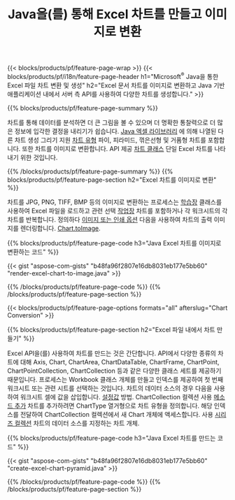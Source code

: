 ﻿---
title: Java을(를) 통해 Excel 차트를 만들고 이미지로 변환
url: /ko/java/chart/
description: Java 소스 코드는 Java 라이브러리를 사용하여 Microsoft Excel에서 차트 또는 다이어그램을 그리고 변환합니다. 
---
{{< blocks/products/pf/feature-page-wrap >}}
{{< blocks/products/pf/i18n/feature-page-header h1="Microsoft<sup>&reg;</sup> Java을 통한 Excel 파일 차트 변환 및 생성" h2="Excel 문서 차트를 이미지로 변환하고 Java 기반 애플리케이션 내에서 서버 측 API를 사용하여 다양한 차트를 생성합니다." >}}


{{% blocks/products/pf/feature-page-summary %}}

차트를 통해 데이터를 분석하면 더 큰 그림을 볼 수 있으며 더 명확한 통찰력으로 더 많은 정보에 입각한 결정을 내리기가 쉽습니다. [Java 엑셀 라이브러리](/cells/java/) 에 의해 나열된 다른 차트 생성 그리기 지원 [차트 유형](https://reference.aspose.com/cells/java/com.aspose.cells/ChartType) 파이, 피라미드, 꺾은선형 및 거품형 차트를 포함합니다. 또한 차트를 이미지로 변환합니다. API 제공 [차트 클래스](https://reference.aspose.com/cells/java/com.aspose.cells/Chart) 단일 Excel 차트를 나타내기 위한 것입니다.

{{% /blocks/products/pf/feature-page-summary %}}
{{% blocks/products/pf/feature-page-section h2="Excel 차트를 이미지로 변환" %}}

차트를 JPG, PNG, TIFF, BMP 등의 이미지로 변환하는 프로세스는 [학습장](https://reference.aspose.com/java/cells/com.aspose.cells/workbook) 클래스를 사용하여 Excel 파일을 로드하고 관련 선택 [작업장](https://reference.aspose.com/cells/java/com.aspose.cells/worksheet) 차트를 포함하거나 각 워크시트의 각 차트를 반복합니다. 정의하다 [이미지 또는 인쇄 옵션](https://reference.aspose.com/cells/java/com.aspose.cells/ImageOrPrintOptions) 다음을 사용하여 차트의 출력 이미지를 렌더링합니다. [Chart.toImage](https://reference.aspose.com/cells/java/com.aspose.cells/chart#toImage(java.io.OutputStream,%20com.aspose.cells.ImageOrPrintOptions)).


{{% blocks/products/pf/feature-page-code h3="Java Excel 차트를 이미지로 변환하는 코드" %}}

{{< gist "aspose-com-gists" "b48fa96f2807e16db8031eb177e5bb60" "render-excel-chart-to-image.java" >}}

{{% /blocks/products/pf/feature-page-code %}}
{{% /blocks/products/pf/feature-page-section %}}

{{< blocks/products/pf/feature-page-options formats="all" afterslug="Chart Conversion" >}}


{{% blocks/products/pf/feature-page-section h2="Excel 파일 내에서 차트 만들기" %}}

Excel API을(를) 사용하여 차트를 만드는 것은 간단합니다. API에서 다양한 종류의 차트에 대해 Axis, Chart, ChartArea, ChartDataTable, ChartFrame, ChartPoint, ChartPointCollection, ChartCollection 등과 같은 다양한 클래스 세트를 제공하기 때문입니다. 프로세스는 Workbook 클래스 개체를 만들고 인덱스를 제공하여 첫 번째 워크시트 또는 관련 시트를 선택하는 것입니다. 차트의 데이터 소스의 경우 다음을 사용하여 워크시트 셀에 값을 삽입합니다. [설정값](https://reference.aspose.com/cells/java/com.aspose.cells/cell#Value) 방법. ChartCollection 컬렉션 사용 [메소드 추가](https://reference.aspose.com/cells/java/com.aspose.cells/chartcollection#add(int,%20int,%20int,%20int,%20int)) 차트를 추가하려면 ChartType 열거형으로 차트 유형을 정의합니다. 해당 인덱스를 전달하여 ChartCollection 컬렉션에서 새 Chart 개체에 액세스합니다. 사용 [시리즈 컬렉션](https://reference.aspose.com/cells/java/com.aspose.cells/SeriesCollection) 차트의 데이터 소스를 지정하는 차트 개체.

{{% blocks/products/pf/feature-page-code h3="Java Excel 차트를 만드는 코드" %}}

{{< gist "aspose-com-gists" "b48fa96f2807e16db8031eb177e5bb60" "create-excel-chart-pyramid.java" >}}

{{% /blocks/products/pf/feature-page-code %}}
{{% /blocks/products/pf/feature-page-section %}}